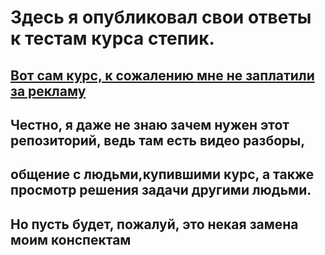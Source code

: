 # Здесь я опубликовал свои ответы к тестам курса степик. 
## [Вот сам курс, к сожалению мне не заплатили за рекламу](https://stepik.org/116336)     
## Честно, я даже не знаю зачем нужен этот репозиторий, ведь там есть видео разборы, 
## общение с людьми,купившими курс, а также просмотр решения задачи другими людьми. 
## Но пусть будет, пожалуй, это некая замена моим конспектам